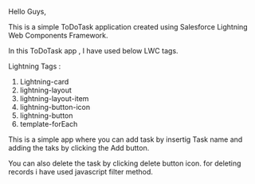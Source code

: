 Hello Guys,

This is a simple ToDoTask application created using Salesforce Lightning Web Components Framework.

In this ToDoTask app , I have used below LWC tags.

Lightning Tags :
1) Lightning-card
2) lightning-layout
3) lightning-layout-item
4) lightning-button-icon
5) lightning-button
6) template-forEach


This is a simple app where you can add task by insertig Task name and adding the taks by clicking the Add button.

You can also delete the task by clicking delete button icon.
for deleting records i have used javascript filter method.

